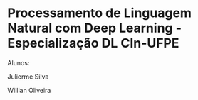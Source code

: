 # Processamento de Linguagem Natural com Deep Learning - Especialização DL CIn-UFPE

Alunos:

Julierme Silva

Willian Oliveira
